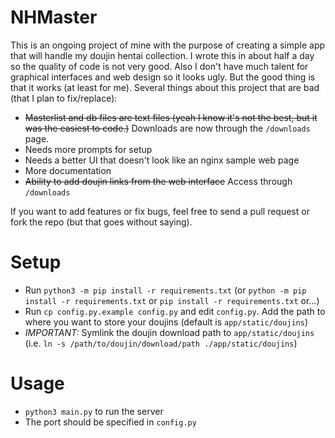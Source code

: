 # NHMaster

This is an ongoing project of mine with the purpose of creating a simple app that will handle my doujin hentai collection.
I wrote this in about half a day so the quality of code is not very good. Also I don't have much talent for graphical interfaces and web design so it looks ugly. But the good thing is that it works (at least for me).
Several things about this project that are bad (that I plan to fix/replace):
* ~~Masterlist and db files are text files (yeah I know it's not the best, but it was the easiest to code.)~~ Downloads are now through the `/downloads` page.
* Needs more prompts for setup
* Needs a better UI that doesn't look like an nginx sample web page
* More documentation
* ~~Ability to add doujin links from the web interface~~ Access through `/downloads`

If you want to add features or fix bugs, feel free to send a pull request or fork the repo (but that goes without saying).

# Setup

* Run `python3 -m pip install -r requirements.txt` (or `python -m pip install -r requirements.txt` or `pip install -r requirements.txt` or...)
* Run `cp config.py.example config.py` and edit `config.py`. Add the path to where you want to store your doujins (default is `app/static/doujins`)
* _IMPORTANT:_ Symlink the doujin download path to `app/static/doujins` (i.e. `ln -s /path/to/doujin/download/path ./app/static/doujins`)

# Usage
* `python3 main.py` to run the server
* The port should be specified in `config.py`
